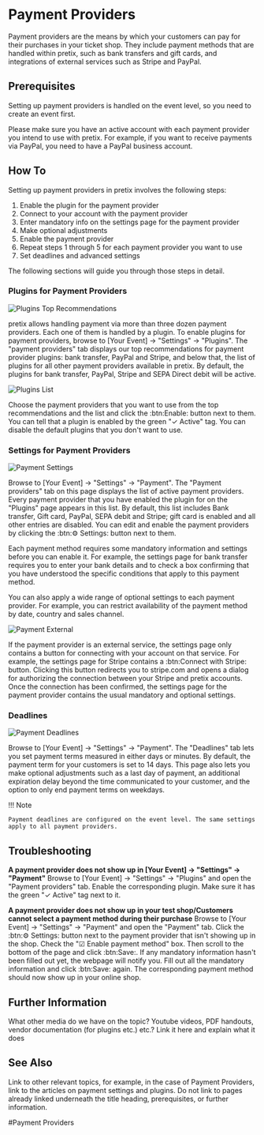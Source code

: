 # Payment Providers

Payment providers are the means by which your customers can pay for their purchases in your ticket shop. They include payment methods that are handled within pretix, such as bank transfers and gift cards, and integrations of external services such as Stripe and PayPal. 

## Prerequisites

Setting up payment providers is handled on the event level, so you need to create an event first. 

Please make sure you have an active account with each payment provider you intend to use with pretix. For example, if you want to receive payments via PayPal, you need to have a PayPal business account. 

## How To 

Setting up payment providers in pretix involves the following steps: 

 1. Enable the plugin for the payment provider
 2. Connect to your account with the payment provider 
 3. Enter mandatory info on the settings page for the payment provider
 4. Make optional adjustments
 5. Enable the payment provider
 6. Repeat steps 1 through 5 for each payment provider you want to use
 7. Set deadlines and advanced settings

The following sections will guide you through those steps in detail. 

### Plugins for Payment Providers 

![Plugins Top Recommendations](../../assets/screens/payment-providers/plugins-top.png)

pretix allows handling payment via more than three dozen payment providers. Each one of them is handled by a plugin. To enable plugins for payment providers, browse to [Your Event] → "Settings" → "Plugins". The "payment providers" tab displays our top recommendations for payment provider plugins: bank transfer, PayPal and Stripe, and below that, the list of plugins for all other payment providers available in pretix. By default, the plugins for bank transfer, PayPal, Stripe and SEPA Direct debit will be active. 

![Plugins List](../../assets/screens/payment-providers/plugins-list.png)

Choose the payment providers that you want to use from the top recommendations and the list and click the :btn:Enable: button next to them. You can tell that a plugin is enabled by the green "✓ Active" tag. You can disable the default plugins that you don't want to use. 

### Settings for Payment Providers 

![Payment Settings](../../assets/screens/payment-providers/payment-settings.png)

Browse to [Your Event] → "Settings" → "Payment". The "Payment providers" tab on this page displays the list of active payment providers. Every payment provider that you have enabled the plugin for on the "Plugins" page appears in this list. By default, this list includes Bank transfer, Gift card, PayPal, SEPA debit and Stripe; gift card is enabled and all other entries are disabled. You can edit and enable the payment providers by clicking the :btn:⚙ Settings: button next to them. 


Each payment method requires some mandatory information and settings before you can enable it. For example, the settings page for bank transfer requires you to enter your bank details and to check a box confirming that you have understood the specific conditions that apply to this payment method. 

You can also apply a wide range of optional settings to each payment provider. For example, you can restrict availability of the payment method by date, country and sales channel. 

![Payment External](../../assets/screens/payment-providers/payment-external.png)

If the payment provider is an external service, the settings page only contains a button for connecting with your account on that service. For example, the settings page for Stripe contains a :btn:Connect with Stripe: button. Clicking this button redirects you to stripe.com and opens a dialog for authorizing the connection between your Stripe and pretix accounts. Once the connection has been confirmed, the settings page for the payment provider contains the usual mandatory and optional settings. 

### Deadlines

![Payment Deadlines](../../assets/screens/payment-providers/payment-deadlines.png)

Browse to [Your Event] → "Settings" → "Payment". The "Deadlines" tab lets you set payment terms measured in either days or minutes. By default, the payment term for your customers is set to 14 days. This page also lets you make optional adjustments such as a last day of payment, an additional expiration delay beyond the time communicated to your customer, and the option to only end payment terms on weekdays. 

!!! Note
 
    Payment deadlines are configured on the event level. The same settings apply to all payment providers. 

## Troubleshooting 

__A payment provider does not show up in [Your Event] → "Settings" → "Payment"__
Browse to [Your Event] → "Settings" → "Plugins" and open the "Payment providers" tab. Enable the corresponding plugin. Make sure it has the green "✓ Active" tag next to it. 

__A payment provider does not show up in your test shop/Customers cannot select a payment method during their purchase__ 
Browse to [Your Event] → "Settings" → "Payment" and open the "Payment" tab. Click the :btn:⚙ Settings: button next to the payment provider that isn't showing up in the shop. Check the "☑ Enable payment method" box. Then scroll to the bottom of the page and click :btn:Save:. If any mandatory information hasn't been filled out yet, the webpage will notify you. Fill out all the mandatory information and click :btn:Save: again. The corresponding payment method should now show up in your online shop. 


## Further Information

What other media do we have on the topic? Youtube videos, PDF handouts, vendor documentation (for plugins etc.) etc.? Link it here and explain what it does

## See Also 

Link to other relevant topics, for example, in the case of Payment Providers, link to the articles on payment settings and plugins. Do not link to pages already linked underneath the title heading, prerequisites, or further information. 

#Payment Providers 